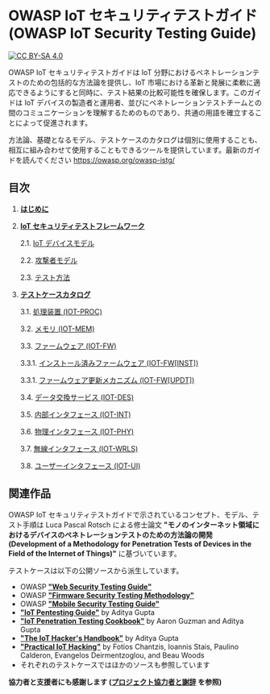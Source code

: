 # OWASP IoT セキュリティテストガイド (OWASP IoT Security Testing Guide)

[![CC BY-SA 4.0][cc-by-sa-shield]][cc-by-sa]

OWASP IoT セキュリティテストガイドは IoT 分野におけるペネトレーションテストのための包括的な方法論を提供し、IoT 市場における革新と発展に柔軟に適応できるようにすると同時に、テスト結果の比較可能性を確保します。このガイドは IoT デバイスの製造者と運用者、並びにペネトレーションテストチームとの間のコミュニケーションを理解するためのものであり、共通の用語を確立することによって促進されます。

方法論、基礎となるモデル、テストケースのカタログは個別に使用することも、相互に組み合わせて使用することもできるツールを提供しています。最新のガイドを読んでください https://owasp.org/owasp-istg/

## 目次

1. [**はじめに**](./src/01_introduction/README.md)

2. [**IoT セキュリティテストフレームワーク**](./src/02_framework/README.md)

   2.1. [IoT デバイスモデル](./src/02_framework/device_model.md)

   2.2. [攻撃者モデル](./src/02_framework/attacker_model.md)

   2.3. [テスト方法](./src/02_framework/methodology.md)

3. [**テストケースカタログ**](./src/03_test_cases/README.md)

   3.1. [処理装置 (IOT-PROC)](./src/03_test_cases/processing_units/README.md)

   3.2. [メモリ (IOT-MEM)](./src/03_test_cases/memory/README.md)

   3.3. [ファームウェア (IOT-FW)](./src/03_test_cases/firmware/README.md)

      3.3.1. [インストール済みファームウェア (IOT-FW[INST])](./src/03_test_cases/firmware/installed_firmware.md)

      3.3.1. [ファームウェア更新メカニズム (IOT-FW[UPDT])](./src/03_test_cases/firmware/firmware_update_mechanism.md)

   3.4. [データ交換サービス (IOT-DES)](./src/03_test_cases/data_exchange_services/README.md)

   3.5. [内部インタフェース (IOT-INT)](./src/03_test_cases/internal_interfaces/README.md)

   3.6. [物理インタフェース (IOT-PHY)](./src/03_test_cases/physical_interfaces/README.md)

   3.7. [無線インタフェース (IOT-WRLS)](./src/03_test_cases/wireless_interfaces/README.md)

   3.8. [ユーザーインタフェース (IOT-UI)](./src/03_test_cases/user_interfaces/README.md)



## 関連作品

OWASP IoT セキュリティテストガイドで示されているコンセプト、モデル、テスト手順は Luca Pascal Rotsch による修士論文 **"モノのインターネット領域におけるデバイスのペネトレーションテストのための方法論の開発 (Development of a Methodology for Penetration Tests of Devices in the Field of the Internet of Things)"** に基づいています。



テストケースは以下の公開ソースから派生しています。

* OWASP [**"Web Security Testing Guide"**][owasp_wstg]
* OWASP [**"Firmware Security Testing Methodology"**][owasp_fstm]
* OWASP [**"Mobile Security Testing Guide"**][owasp_mstg]
* [**"IoT Pentesting Guide"**][iot_pentesting_guide] by Aditya Gupta
* [**"IoT Penetration Testing Cookbook"**][iot_penetration_testing_cookbook] by Aaron Guzman and Aditya Gupta
* [**"The IoT Hacker's Handbook"**][iot_hackers_handbook] by Aditya Gupta
* [**"Practical IoT Hacking"**][practical_iot_hacking] by Fotios Chantzis, Ioannis Stais, Paulino Calderon, Evangelos Deirmentzoglou, and Beau Woods
* それぞれのテストケースではほかのソースも参照しています



**協力者と支援者にも感謝します ([プロジェクト協力者と謝辞](./acknowledgements.md) を参照)**



[cc-by-sa]:  http://creativecommons.org/licenses/by-sa/4.0/
[cc-by-sa-shield]: https://img.shields.io/badge/License-CC%20BY--SA%204.0-lightgrey.svg
[owasp_wstg]: https://owasp.org/www-project-web-security-testing-guide/	"OWASP Web Security Testing Guide"
[owasp_fstm]: https://github.com/scriptingxss/owasp-fstm	"OWASP Firmware Security Testing Methodology"
[owasp_mstg]: https://owasp.org/www-project-mobile-security-testing-guide/	"OWASP Mobile Security Testing Guide"
[iot_pentesting_guide]: https://www.iotpentestingguide.com	"IoT Pentesting Guide"
[iot_penetration_testing_cookbook]: https://www.packtpub.com/product/iot-penetration-testing-cookbook/9781787280571	"IoT Penetration Testing Cookbook"
[iot_hackers_handbook]: https://link.springer.com/book/10.1007/978-1-4842-4300-8	"The IoT Hacker's Handbook"
[practical_iot_hacking]: https://nostarch.com/practical-iot-hacking	"Practical IoT Hacking"
